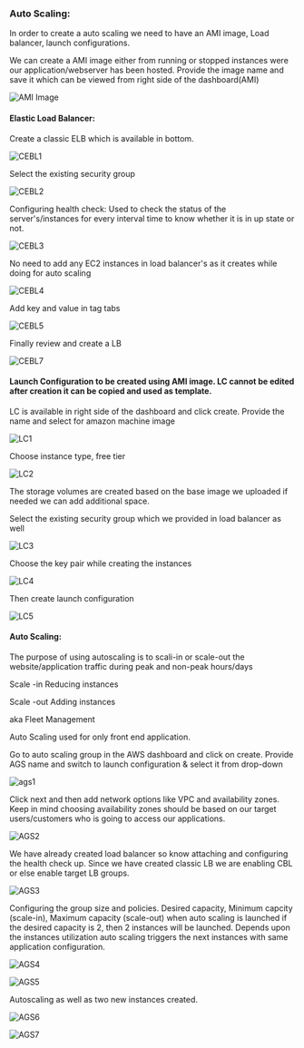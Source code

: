 ### Auto Scaling:

In order to create a auto scaling we need to have an AMI image, Load balancer, launch configurations.

We can create a AMI image either from running or stopped instances were our application/webserver has been hosted. Provide the image name and save it which can be viewed from right side of the dashboard(AMI)

![AMI Image](https://user-images.githubusercontent.com/119385929/209920839-a7b27657-c8c2-4eef-bb8c-ad04bd8682c8.png)

#### Elastic Load Balancer:

Create a classic ELB which is available in bottom.

![CEBL1](https://user-images.githubusercontent.com/119385929/209920691-b711b53f-a9da-4ae2-9b41-f73e9a94de39.png)

Select the existing security group 

![CEBL2](https://user-images.githubusercontent.com/119385929/209920700-87f6c2d1-547b-4c28-864e-d0810d9b9e96.png)

Configuring health check: Used to check the status of the server's/instances for every interval time to know whether it is in up state or not.

![CEBL3](https://user-images.githubusercontent.com/119385929/209920707-42b2d7dd-892c-4dae-8db5-22af33daf454.png)

No need to add any EC2 instances in load balancer's as it creates while doing for auto scaling

![CEBL4](https://user-images.githubusercontent.com/119385929/209920718-64a21eb5-5cd3-4045-aa5c-f27684e8fea5.png)

Add key and value in tag tabs 

![CEBL5](https://user-images.githubusercontent.com/119385929/209920738-1a431d69-46d4-4d62-9059-2797cff67ec4.png)

Finally review and create a LB

![CEBL7](https://user-images.githubusercontent.com/119385929/209920749-15947fda-4998-4ba4-8794-e637f9d6bfae.png)

#### Launch Configuration to be created using AMI image. LC cannot be edited after creation it can be copied and used as template.

LC is available in right side of the dashboard and click create. Provide the name and select for amazon machine image

![LC1](https://user-images.githubusercontent.com/119385929/209921797-571064ac-e2ae-47e2-b62c-065e9c1471b1.png)

Choose instance type, free tier

![LC2](https://user-images.githubusercontent.com/119385929/209922163-b0d29c7a-ee0d-4e32-b038-0dbfd595ac56.png)


The storage volumes are created based on the base image we uploaded if needed we can add additional space.

Select the existing security group which we provided in load balancer as well

![LC3](https://user-images.githubusercontent.com/119385929/209922173-2f5f44f0-1d09-4a36-bcee-9418b1fc0aae.png)

Choose the key pair while creating the instances

![LC4](https://user-images.githubusercontent.com/119385929/209922317-e47a63ea-eba3-475f-a0e9-b2c5a77f3116.png)

Then create launch configuration

![LC5](https://user-images.githubusercontent.com/119385929/209922470-3f6de7bf-cd2d-4c5d-b29a-e824ec3c092c.png)

#### Auto Scaling:

The purpose of using autoscaling is to scali-in or scale-out the website/application traffic during peak and non-peak hours/days

Scale -in Reducing instances

Scale -out Adding instances

aka Fleet Management

Auto Scaling used for only front end application.

Go to auto scaling group in the AWS dashboard and click on create. Provide AGS name and switch to launch configuration & select it from drop-down

![ags1](https://user-images.githubusercontent.com/119385929/209923429-1d29101b-5c91-4e03-b2a5-e47badb674e1.png)

Click next and then add network options like VPC and availability zones. Keep in mind choosing availability zones should be based on our target users/customers 
who is going to access our applications.

![AGS2](https://user-images.githubusercontent.com/119385929/209924106-3f006558-d465-41dc-9619-3928de9a2056.png)

We have already created load balancer so know attaching and configuring the health check up. Since we have created classic LB we are enabling CBL or else enable 
target LB groups.

![AGS3](https://user-images.githubusercontent.com/119385929/209924116-2268ca00-11e9-433a-801a-988c9ab4587f.png)

Configuring the group size and policies. Desired capacity, Minimum capcity (scale-in), Maximum capacity (scale-out) when auto scaling is launched if the desired capacity
is 2, then 2 instances will be launched. Depends upon the instances utilization auto scaling triggers the next instances with same application configuration.

![AGS4](https://user-images.githubusercontent.com/119385929/209925334-342064d2-1f32-46ff-b085-98e01c52aecd.png)

![AGS5](https://user-images.githubusercontent.com/119385929/209925342-270c9e88-72e8-4512-b747-82570996782d.png)

Autoscaling as well as two new instances created.

![AGS6](https://user-images.githubusercontent.com/119385929/209925608-68e068cf-fa1b-4384-994b-c5321e78a597.png)

![AGS7](https://user-images.githubusercontent.com/119385929/209925617-d84bc906-3707-46b2-9c12-2307682fdfdd.png)

